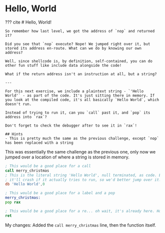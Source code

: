 # Hello, World

??? cite
    # Hello, World!

    So remember how last level, we got the address of `nop` and returned it?

    Did you see that `nop` execute? Nope! We jumped right over it, but stored its address en-route. What can we do by knowing our own address?

    Well, since shellcode is, by definition, self-contained, you can do other fun stuff like include data alongside the code!

    What if the return address isn't an instruction at all, but a string?

    ---

    For this next exercise, we include a plaintext string - `'Hello World'` - as part of the code. It's just sitting there in memory. If you look at the compiled code, it's all basically `Hello World`, which doesn't run.

    Instead of trying to run it, can you `call` past it, and `pop` its address into `rax`?

    Don't forget to check the debugger after to see it in `rax`!

    ## Hints
    - This is pretty much the same as the previous challenge, except `nop` has been replaced with a string

This was essentially the same challenge as the previous one, only now we jumped over a location of where a string is stored in memory.

```asm
; This would be a good place for a call
call merry_christmas
; This is the literal string 'Hello World', null terminated, as code. Except
; it'll crash if it actually tries to run, so we'd better jump over it!
db 'Hello World',0

; This would be a good place for a label and a pop
merry_christmas:
pop rax

; This would be a good place for a re... oh wait, it's already here. Hooray!
ret
```

My changes: Added the `call merry_christmas` line, then the function itself.